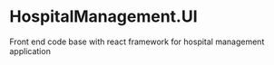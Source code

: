 # HospitalManagement.UI
Front end code base with react framework for hospital management application
